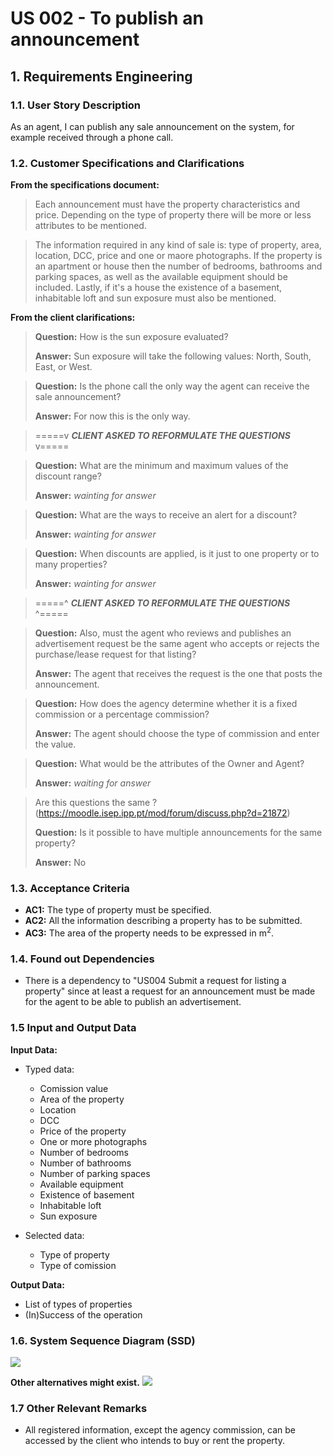 # US 002 - To publish an announcement

## 1. Requirements Engineering

### 1.1. User Story Description

As an agent, I can publish any sale announcement on the system, for
example received through a phone call.

### 1.2. Customer Specifications and Clarifications

**From the specifications document:**

> Each announcement must have the property characteristics and price. Depending on the type of property there will be
> more or less attributes to be mentioned.


> The information required in any kind of sale is: type of property, area, location, DCC, price and one or maore
> photographs. If the property is an apartment or house then the number of bedrooms, bathrooms and parking spaces, as well
> as the available equipment should be included. Lastly, if it's a house the existence of a basement, inhabitable loft and
> sun exposure must also be mentioned.



**From the client clarifications:**

> **Question:** How is the sun exposure evaluated?
>
> **Answer:** Sun exposure will take the following values: North, South, East, or West.

> **Question:** Is the phone call the only way the agent can receive the sale announcement?
>
> **Answer:** For now this is the only way.

> =====v ***CLIENT ASKED TO REFORMULATE THE QUESTIONS*** v=====

> **Question:** What are the minimum and maximum values of the discount range?
>
> **Answer:** *wainting for answer*

> **Question:** What are the ways to receive an alert for a discount?
>
> **Answer:** *wainting for answer*

> **Question:** When discounts are applied, is it just to one property or to many properties?
>
> **Answer:** *wainting for answer*

> =====^ ***CLIENT ASKED TO REFORMULATE THE QUESTIONS*** ^=====

> **Question:** Also, must the agent who reviews and publishes an advertisement request be the same agent who accepts or
> rejects the purchase/lease request for that listing?
>
> **Answer:** The agent that receives the request is the one that posts the announcement.

> **Question:** How does the agency determine whether it is a fixed commission or a percentage commission?
>
> **Answer:** The agent should choose the type of commission and enter the value.

> **Question:** What would be the attributes of the Owner and Agent?
>
> **Answer:** *waiting for answer*

> Are this questions the same ?(https://moodle.isep.ipp.pt/mod/forum/discuss.php?d=21872)
>
> **Question:** Is it possible to have multiple announcements for the same property?
>
> **Answer:** No

### 1.3. Acceptance Criteria

* **AC1:** The type of property must be specified.
* **AC2:** All the information describing a property has to be submitted.
* **AC3:** The area of the property needs to be expressed in m<sup>2</sup>.

### 1.4. Found out Dependencies

* There is a dependency to "US004 Submit a request for listing a property" since at least a request for an announcement
  must be made for the agent to be able to publish an advertisement.

### 1.5 Input and Output Data

**Input Data:**

* Typed data:
    * Comission value
    * Area of the property
    * Location
    * DCC
    * Price of the property
    * One or more photographs
    * Number of bedrooms
    * Number of bathrooms
    * Number of parking spaces
    * Available equipment
    * Existence of basement
    * Inhabitable loft
    * Sun exposure

* Selected data:
    * Type of property
    * Type of comission

**Output Data:**

* List of types of properties
* (In)Success of the operation

### 1.6. System Sequence Diagram (SSD)

![](C:\Users\micro\IdeaProjects\1ANO_2SEMESTRE\PI\docs\sprintA\us002\01.requirements-engineering\svg\us002-system-sequence-diagram.svg)

**Other alternatives might exist.**
![](C:\Users\micro\IdeaProjects\1ANO_2SEMESTRE\PI\docs\sprintA\us002\01.requirements-engineering\svg\us002-system-sequence-diagram-version2.svg)
### 1.7 Other Relevant Remarks

* All registered information, except the agency commission, can be accessed by the client who intends to
  buy or rent the property.